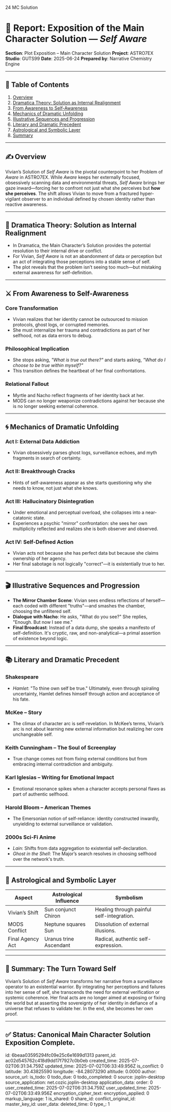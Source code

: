 24 MC Solution

# 📘 Report: Exposition of the Main Character Solution — *Self Aware*

**Section**: Plot Exposition – Main Character Solution
**Project**: ASTRO7EX
**Studio**: GUTS99
**Date**: 2025-06-24
**Prepared by**: Narrative Chemistry Engine

---

## 📓 Table of Contents

1. [Overview](#overview)
2. [Dramatica Theory: Solution as Internal Realignment](#dramatica-theory-solution-as-internal-realignment)
3. [From Awareness to Self-Awareness](#from-awareness-to-self-awareness)
4. [Mechanics of Dramatic Unfolding](#mechanics-of-dramatic-unfolding)
5. [Illustrative Sequences and Progression](#illustrative-sequences-and-progression)
6. [Literary and Dramatic Precedent](#literary-and-dramatic-precedent)
7. [Astrological and Symbolic Layer](#astrological-and-symbolic-layer)
8. [Summary](#summary-the-turn-toward-self)

---

## ✍️ Overview

Vivian’s Solution of *Self Aware* is the pivotal counterpoint to her Problem of *Aware* in ASTRO7EX. While *Aware* keeps her externally focused, obsessively scanning data and environmental threats, *Self Aware* brings her gaze inward—forcing her to confront not just what she perceives but **how she perceives**. The shift allows Vivian to move from a fractured hyper-vigilant observer to an individual defined by chosen identity rather than reactive awareness.

---

## 🧠 Dramatica Theory: Solution as Internal Realignment

* In Dramatica, the Main Character’s Solution provides the potential resolution to their internal drive or conflict.
* For Vivian, *Self Aware* is not an abandonment of data or perception but an act of integrating those perceptions into a stable sense of self.
* The plot reveals that the problem isn’t seeing too much—but mistaking external awareness for self-definition.

---

## ⚔️ From Awareness to Self-Awareness

### **Core Transformation**

* Vivian realizes that her identity cannot be outsourced to mission protocols, ghost logs, or corrupted memories.
* She must internalize her trauma and contradictions as part of her selfhood, not as data errors to debug.

### **Philosophical Implication**

* She stops asking, *"What is true out there?"* and starts asking, *"What do I choose to be true within myself?"*
* This transition defines the heartbeat of her final confrontations.

### **Relational Fallout**

* Myrtle and Nacho reflect fragments of her identity back at her.
* MODS can no longer weaponize contradictions against her because she is no longer seeking external coherence.

---

## 🌀 Mechanics of Dramatic Unfolding

### **Act I: External Data Addiction**

* Vivian obsessively parses ghost logs, surveillance echoes, and myth fragments in search of certainty.

### **Act II: Breakthrough Cracks**

* Hints of self-awareness appear as she starts questioning why she needs to know, not just what she knows.

### **Act III: Hallucinatory Disintegration**

* Under emotional and perceptual overload, she collapses into a near-catatonic state.
* Experiences a psychic "mirror" confrontation: she sees her own multiplicity reflected and realizes she is both observer and observed.

### **Act IV: Self-Defined Action**

* Vivian acts not because she has perfect data but because she claims ownership of her agency.
* Her final sabotage is not logically "correct"—it is existentially true to her.

---

## 🎬 Illustrative Sequences and Progression

* **The Mirror Chamber Scene**: Vivian sees endless reflections of herself—each coded with different "truths"—and smashes the chamber, choosing the unfiltered self.
* **Dialogue with Nacho**: He asks, "What do you see?" She replies, "Enough. But now I see me."
* **Final Broadcast**: Instead of a data dump, she speaks a manifesto of self-definition. It's cryptic, raw, and non-analytical—a primal assertion of existence beyond logic.

---

## 📚 Literary and Dramatic Precedent

### **Shakespeare**

* *Hamlet*: "To thine own self be true." Ultimately, even through spiraling uncertainty, Hamlet defines himself through action and acceptance of his fate.

### **McKee – Story**

* The climax of character arc is self-revelation. In McKee’s terms, Vivian’s arc is not about learning new external information but realizing her core unchangeable self.

### **Keith Cunningham – The Soul of Screenplay**

* True change comes not from fixing external conditions but from embracing internal contradiction and ambiguity.

### **Karl Iglesias – Writing for Emotional Impact**

* Emotional resonance spikes when a character accepts personal flaws as part of authentic selfhood.

### **Harold Bloom – American Themes**

* The Emersonian notion of self-reliance: identity constructed inwardly, unyielding to external surveillance or validation.

### **2000s Sci-Fi Anime**

* *Lain*: Shifts from data aggregation to existential self-declaration.
* *Ghost in the Shell*: The Major’s search resolves in choosing selfhood over the network's truth.

---

## 🌌 Astrological and Symbolic Layer

| Aspect           | Astrological Influence | Symbolism                                 |
| ---------------- | ---------------------- | ----------------------------------------- |
| Vivian’s Shift   | Sun conjunct Chiron    | Healing through painful self-integration. |
| MODS Conflict    | Neptune squares Sun    | Dissolution of external illusions.        |
| Final Agency Act | Uranus trine Ascendant | Radical, authentic self-expression.       |

---

## 🎯 Summary: The Turn Toward Self

Vivian’s Solution of *Self Aware* transforms her narrative from a surveillance operator to an existential warrior. By integrating her perceptions and failures into her sense of self, she transcends the need for external verification or systemic coherence. Her final acts are no longer aimed at exposing or fixing the world but at asserting the sovereignty of her identity in defiance of a universe that refuses to validate her. In the end, she becomes her own proof.

---

## ✅ Status: Canonical Main Character Solution Exposition Complete.


id: 6beaa03595294fc09e25c6e1699d1313
parent_id: ac02d545762c418d9dd17f7927c0b0eb
created_time: 2025-07-02T06:31:34.759Z
updated_time: 2025-07-02T06:33:49.956Z
is_conflict: 0
latitude: 30.43825590
longitude: -84.28073290
altitude: 0.0000
author: 
source_url: 
is_todo: 0
todo_due: 0
todo_completed: 0
source: joplin-desktop
source_application: net.cozic.joplin-desktop
application_data: 
order: 0
user_created_time: 2025-07-02T06:31:34.759Z
user_updated_time: 2025-07-02T06:33:49.956Z
encryption_cipher_text: 
encryption_applied: 0
markup_language: 1
is_shared: 0
share_id: 
conflict_original_id: 
master_key_id: 
user_data: 
deleted_time: 0
type_: 1